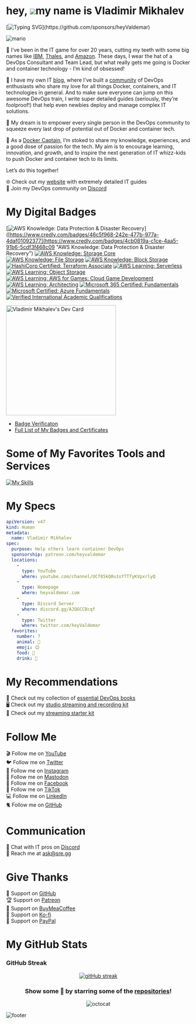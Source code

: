 hey, ![](https://user-images.githubusercontent.com/18350557/176309783-0785949b-9127-417c-8b55-ab5a4333674e.gif)my name is Vladimir Mikhalev
=========================================================================================================================================

[![Typing SVG](https://readme-typing-svg.demolab.com?font=Fira+Code&duration=5000&pause=1000&color=9046FF&width=435&lines=But+my+friends+call+me+Valdemar.)](https://github.com/sponsors/heyValdemar)

![mario](https://user-images.githubusercontent.com/10498744/210012254-234538ff-d198-48aa-8964-37e6fd45d227.gif)

💾 I’ve been in the IT game for over 20 years, cutting my teeth with some big names like [IBM](https://www.linkedin.com/in/heyvaldemar/), [Thales](https://www.linkedin.com/in/heyvaldemar/), and [Amazon](https://www.linkedin.com/in/heyvaldemar/). These days, I wear the hat of a DevOps Consultant and Team Lead, but what really gets me going is Docker and container technology - I’m kind of obsessed!

💛 I have my own IT [blog](https://www.heyvaldemar.com/), where I’ve built a [community](https://discord.gg/AJQGCCBcqf) of DevOps enthusiasts who share my love for all things Docker, containers, and IT technologies in general. And to make sure everyone can jump on this awesome DevOps train, I write super detailed guides (seriously, they’re foolproof!) that help even newbies deploy and manage complex IT solutions.

🚀 My dream is to empower every single person in the DevOps community to squeeze every last drop of potential out of Docker and container tech.

🐳 As a [Docker Captain](https://www.docker.com/captains/vladimir-mikhalev/), I’m stoked to share my knowledge, experiences, and a good dose of passion for the tech. My aim is to encourage learning, innovation, and growth, and to inspire the next generation of IT whizz-kids to push Docker and container tech to its limits.

Let’s do this together!

🌐 Check out my [website](https://www.heyvaldemar.com/) with extremely detailed IT guides\
💬 Join my DevOps community on [Discord](https://discord.gg/AJQGCCBcqf)

# My Digital Badges

[![AWS Knowledge: Data Protection & Disaster Recovery](https://images.credly.com/size/150x150/images/b8766b97-8362-4948-a08c-d4fbd2cda57c/image.png)]([https://www.credly.com/badges/46c5f968-242e-477b-977a-4daf01092377](https://www.credly.com/badges/4cb0819a-c1ce-4aa5-91b6-5cdf3f468c09 "AWS Knowledge: Data Protection & Disaster Recovery")
[![AWS Knowledge: Storage Core](https://images.credly.com/size/150x150/images/4c6a3c3a-e1dd-46f7-bcaf-cc69b817042e/image.png)](https://www.credly.com/badges/746a22ee-90dd-49e6-810b-9536b33674f1 "AWS Knowledge: Storage Core")
[![AWS Knowledge: File Storage](https://images.credly.com/size/150x150/images/a894153e-1762-4870-83b9-150ff294d7fb/image.png)](https://www.credly.com/badges/6d56e0ce-c018-42a1-a2e4-d8dac6d1b078 "AWS Knowledge: File Storage")
[![AWS Knowledge: Block Storage](https://images.credly.com/size/150x150/images/bd6f25a2-b7ac-4b4c-ae4c-887864ba105e/image.png)](https://www.credly.com/badges/f591e5d9-47f0-4044-99e2-602abbdbaf80/public_url "AWS Knowledge: Block Storage")
[![HashiCorp Certified: Terraform Associate](https://images.credly.com/size/150x150/images/85b9cfc4-257a-4742-878c-4f7ab4a2631b/image.png)](https://www.credly.com/badges/46c5f968-242e-477b-977a-4daf01092377 "HashiCorp Certified: Terraform Associate")
[![AWS Learning: Serverless](https://images.credly.com/size/150x150/images/e07c6cc4-b737-4d7e-8ce8-66b6b7a60367/image.png)](https://www.credly.com/badges/800efbf2-3767-469b-8743-f14db219b304 "AWS Learning: Serverless")
[![AWS Learning: Object Storage](https://images.credly.com/size/150x150/images/100511fc-a919-4c0c-b313-7f49b6d09ef6/image.png)](https://www.credly.com/badges/21282a86-30df-4054-a552-569eca1c100f "AWS Learning: Object Storage")
[![AWS Learning: AWS for Games: Cloud Game Development](https://images.credly.com/size/150x150/images/1e1e332c-cbe5-4358-9491-748cc5c5d15f/image.png)](https://www.credly.com/badges/a2450a87-54d6-4cf0-99ca-22163530f33a "AWS Learning: AWS for Games: Cloud Game Development")
[![AWS Learning: Architecting](https://images.credly.com/size/150x150/images/519a6dba-f145-4c1a-85a2-1d173d6898d9/image.png)](https://www.credly.com/badges/ad2082cf-bf19-4054-ab27-89e762a8f24d "AWS Learning: Architecting")
[![Microsoft 365 Certified: Fundamentals](https://images.credly.com/size/150x150/images/0c6d9839-f468-4adc-987d-5cfae4a9ee67/image.png)](https://www.credly.com/badges/ebbd0494-5d31-4498-b36c-65478a4e3421 "Microsoft 365 Certified: Fundamentals")
[![Microsoft Certified: Azure Fundamentals](https://images.credly.com/size/150x150/images/be8fcaeb-c769-4858-b567-ffaaa73ce8cf/image.png)](https://www.credly.com/badges/6871ee3c-b12a-4965-830c-ff744532c723/ "Microsoft Certified: Azure Fundamentals")
[![Verified International Academic Qualifications](https://images.credly.com/size/150x150/images/0ab5b829-02ae-4a73-ac82-ab9798fb76e9/157a788a3a7d3880f574c2cdaf0b97d5.png)](https://www.credly.com/badges/3dd7feaa-a182-4ed3-beb8-a639b086f46e "Verified International Academic Qualifications")

<a href="https://app.daily.dev/heyValdemar"><img src="https://github.com/heyvaldemar/heyvaldemar/blob/main/devcard.svg" width="300" alt="Vladimir Mikhalev's Dev Card"/></a>

- [Badge Verificaton](https://www.credly.com/users/heyvaldemar/badges)
- [Full List of My Badges and Certificates](https://www.heyvaldemar.com/vladimir-mikhalev/)

# Some of My Favorites Tools and Services

[![My Skills](https://skillicons.dev/icons?i=linux,raspberrypi,md,bash,powershell,ansible,py,go,nodejs,aws,azure,gcp,netlify,docker,kubernetes,openshift,openstack,dynamodb,mongodb,redis,postgres,mysql,github,gitlab,grafana,prometheus,jenkins,maven,nginx,prisma,figma,html,css,wordpress,gatsby,ps,pr,ae,unity,unreal,androidstudio,vim,neovim,atom,vscode)](https://github.com/heyValdemar)

# My Specs

```yaml
apiVersion: v47
kind: Human
metadata:
  name: Vladimir Mikhalev
spec:
  purpose: Help others learn container DevOps
  sponsorship: patreon.com/heyvaldemar
  locations:
    - 
      type: YouTube
      where: youtube.com/channel/UCf85kQ0u1sYTTTyKVpxrlyQ
    - 
      type: Homepage
      where: heyvaldemar.com
    - 
      type: Discord Server
      where: discord.gg/AJQGCCBcqf
    -
      type: Twitter
      where: twitter.com/heyValdemar
  favorites:
    number: 7
    animal: 🐶
    emoji: 😉
    food: 🍕
    drink: 🍹
```

# My Recommendations

📕 Check out my collection of [essential DevOps books](https://kit.co/heyValdemar/essential-devops-books)\
🖥️ Check out my [studio streaming and recording kit](https://kit.co/heyValdemar/my-studio-streaming-and-recording-kit)\
📡 Check out my [streaming starter kit](https://kit.co/heyValdemar/streaming-starter-kit)

# Follow Me

🎬 Follow me on [YouTube](https://www.youtube.com/channel/UCf85kQ0u1sYTTTyKVpxrlyQ?sub_confirmation=1)\
🐦 Follow me on [Twitter](https://twitter.com/heyValdemar)\
🎨 Follow me on [Instagram](https://www.instagram.com/heyvaldemar/)\
🐘 Follow me on [Mastodon](https://hachyderm.io/@heyValdemar)\
🎸 Follow me on [Facebook](https://www.facebook.com/heyValdemarFB/)\
🎥 Follow me on [TikTok](https://www.tiktok.com/@heyvaldemar)\
💻 Follow me on [LinkedIn](https://www.linkedin.com/in/heyvaldemar/)\
🐈 Follow me on [GitHub](https://github.com/heyvaldemar)

# Communication

👾 Chat with IT pros on [Discord](https://discord.gg/AJQGCCBcqf)\
📧 Reach me at ask@sre.gg

# Give Thanks

💎 Support on [GitHub](https://github.com/sponsors/heyValdemar)\
🏆 Support on [Patreon](https://www.patreon.com/heyValdemar)\
🥤 Support on [BuyMeaCoffee](https://www.buymeacoffee.com/heyValdemar)\
🍪 Support on [Ko-fi](https://ko-fi.com/heyValdemar)\
💖 Support on [PayPal](https://www.paypal.com/paypalme/heyValdemarCOM)

# My GitHub Stats

### GitHub Streak
<div align="center">

[![gitHub streak](https://github-readme-streak-stats.herokuapp.com?user=heyValdemar&hide_border=true&date_format=M%20j%5B%2C%20Y%5D&background=DD272700&stroke=9046FF&ring=9046FF&fire=9046FF&currStreakNum=9046FF&sideNums=9046FF&currStreakLabel=9046FF&sideLabels=9046FF&dates=9046FF)](https://github.com/heyvaldemar)

</div>

<div align="center">

### Show some 💜 by starring some of the [repositories](https://github.com/heyValdemar?tab=repositories)!

![octocat](https://user-images.githubusercontent.com/10498744/210113490-e2fad07f-4488-4da8-a656-b9abbdd8cb26.gif)

</div>

![footer](https://user-images.githubusercontent.com/10498744/210157572-1fca0242-8af2-46a6-bfa3-666ffd40ebde.svg)
